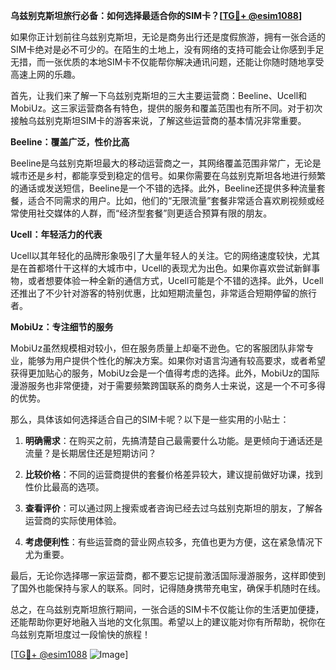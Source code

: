 **乌兹别克斯坦旅行必备：如何选择最适合你的SIM卡？[[TG💪+ @esim1088](https://t.me/s/esim1088)]**

如果你正计划前往乌兹别克斯坦，无论是商务出行还是度假旅游，拥有一张合适的SIM卡绝对是必不可少的。在陌生的土地上，没有网络的支持可能会让你感到手足无措，而一张优质的本地SIM卡不仅能帮你解决通讯问题，还能让你随时随地享受高速上网的乐趣。

首先，让我们来了解一下乌兹别克斯坦的三大主要运营商：Beeline、Ucell和MobiUz。这三家运营商各有特色，提供的服务和覆盖范围也有所不同。对于初次接触乌兹别克斯坦SIM卡的游客来说，了解这些运营商的基本情况非常重要。

**Beeline：覆盖广泛，性价比高**

Beeline是乌兹别克斯坦最大的移动运营商之一，其网络覆盖范围非常广，无论是城市还是乡村，都能享受到稳定的信号。如果你需要在乌兹别克斯坦各地进行频繁的通话或发送短信，Beeline是一个不错的选择。此外，Beeline还提供多种流量套餐，适合不同需求的用户。比如，他们的“无限流量”套餐非常适合喜欢刷视频或经常使用社交媒体的人群，而“经济型套餐”则更适合预算有限的朋友。

**Ucell：年轻活力的代表**

Ucell以其年轻化的品牌形象吸引了大量年轻人的关注。它的网络速度较快，尤其是在首都塔什干这样的大城市中，Ucell的表现尤为出色。如果你喜欢尝试新鲜事物，或者想要体验一种全新的通信方式，Ucell可能是个不错的选择。此外，Ucell还推出了不少针对游客的特别优惠，比如短期流量包，非常适合短期停留的旅行者。

**MobiUz：专注细节的服务**

MobiUz虽然规模相对较小，但在服务质量上却毫不逊色。它的客服团队非常专业，能够为用户提供个性化的解决方案。如果你对语言沟通有较高要求，或者希望获得更加贴心的服务，MobiUz会是一个值得考虑的选择。此外，MobiUz的国际漫游服务也非常便捷，对于需要频繁跨国联系的商务人士来说，这是一个不可多得的优势。

那么，具体该如何选择适合自己的SIM卡呢？以下是一些实用的小贴士：

1. **明确需求**：在购买之前，先搞清楚自己最需要什么功能。是更倾向于通话还是流量？是长期居住还是短期访问？

2. **比较价格**：不同的运营商提供的套餐价格差异较大，建议提前做好功课，找到性价比最高的选项。

3. **查看评价**：可以通过网上搜索或者咨询已经去过乌兹别克斯坦的朋友，了解各运营商的实际使用体验。

4. **考虑便利性**：有些运营商的营业网点较多，充值也更为方便，这在紧急情况下尤为重要。

最后，无论你选择哪一家运营商，都不要忘记提前激活国际漫游服务，这样即使到了国外也能保持与家人的联系。同时，记得随身携带充电宝，确保手机随时在线。

总之，在乌兹别克斯坦旅行期间，一张合适的SIM卡不仅能让你的生活更加便捷，还能帮助你更好地融入当地的文化氛围。希望以上的建议能对你有所帮助，祝你在乌兹别克斯坦度过一段愉快的旅程！

[[TG💪+ @esim1088](https://t.me/s/esim1088) ![Image](https://i.postimg.cc/4NQfJmqS/Snipaste-2025-05-13-00-14-12.png)]